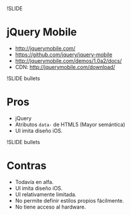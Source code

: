 !SLIDE
# jQuery Mobile #
* <a href="http://jquerymobile.com/">http://jquerymobile.com/</a>
* <a href="https://github.com/jquery/jquery-mobile">https://github.com/jquery/jquery-mobile</a>
* <a href="http://jquerymobile.com/demos/1.0a2/docs/">http://jquerymobile.com/demos/1.0a2/docs/</a>
* CDN: <a href="http://jquerymobile.com/download/">http://jquerymobile.com/download/</a>

!SLIDE bullets
# Pros #
* jQuery
* Atributos `data-` de HTML5 (Mayor semántica)
* UI imita diseño iOS.

!SLIDE bullets
# Contras #
* Todavía en alfa.
* UI imita diseño iOS.
* UI relativamente limitada.
* No permite definir estilos propios fácilmente.
* No tiene acceso al hardware.
